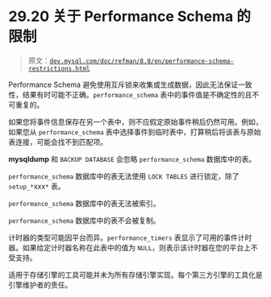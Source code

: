 # 29.20 关于 Performance Schema 的限制

> 原文：[`dev.mysql.com/doc/refman/8.0/en/performance-schema-restrictions.html`](https://dev.mysql.com/doc/refman/8.0/en/performance-schema-restrictions.html)

Performance Schema 避免使用互斥锁来收集或生成数据，因此无法保证一致性，结果有时可能不正确。`performance_schema` 表中的事件值是不确定性的且不可重复的。

如果您将事件信息保存在另一个表中，则不应假定原始事件稍后仍然可用。例如，如果您从 `performance_schema` 表中选择事件到临时表中，打算稍后将该表与原始表连接，可能会找不到匹配项。

**mysqldump** 和 `BACKUP DATABASE` 会忽略 `performance_schema` 数据库中的表。

`performance_schema` 数据库中的表无法使用 `LOCK TABLES` 进行锁定，除了 `setup_*`xxx`*` 表。

`performance_schema` 数据库中的表无法被索引。

`performance_schema` 数据库中的表不会被复制。

计时器的类型可能因平台而异。`performance_timers` 表显示了可用的事件计时器。如果给定计时器名称在此表中的值为 `NULL`，则表示该计时器在您的平台上不受支持。

适用于存储引擎的工具可能并未为所有存储引擎实现。每个第三方引擎的工具化是引擎维护者的责任。
